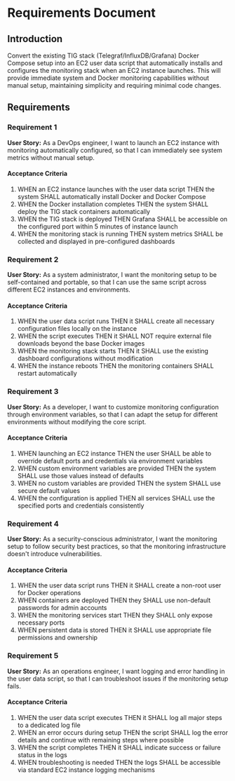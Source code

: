 # Requirements Document

## Introduction

Convert the existing TIG stack (Telegraf/InfluxDB/Grafana) Docker Compose setup into an EC2 user data script that automatically installs and configures the monitoring stack when an EC2 instance launches. This will provide immediate system and Docker monitoring capabilities without manual setup, maintaining simplicity and requiring minimal code changes.

## Requirements

### Requirement 1

**User Story:** As a DevOps engineer, I want to launch an EC2 instance with monitoring automatically configured, so that I can immediately see system metrics without manual setup.

#### Acceptance Criteria

1. WHEN an EC2 instance launches with the user data script THEN the system SHALL automatically install Docker and Docker Compose
2. WHEN the Docker installation completes THEN the system SHALL deploy the TIG stack containers automatically
3. WHEN the TIG stack is deployed THEN Grafana SHALL be accessible on the configured port within 5 minutes of instance launch
4. WHEN the monitoring stack is running THEN system metrics SHALL be collected and displayed in pre-configured dashboards

### Requirement 2

**User Story:** As a system administrator, I want the monitoring setup to be self-contained and portable, so that I can use the same script across different EC2 instances and environments.

#### Acceptance Criteria

1. WHEN the user data script runs THEN it SHALL create all necessary configuration files locally on the instance
2. WHEN the script executes THEN it SHALL NOT require external file downloads beyond the base Docker images
3. WHEN the monitoring stack starts THEN it SHALL use the existing dashboard configurations without modification
4. WHEN the instance reboots THEN the monitoring containers SHALL restart automatically

### Requirement 3

**User Story:** As a developer, I want to customize monitoring configuration through environment variables, so that I can adapt the setup for different environments without modifying the core script.

#### Acceptance Criteria

1. WHEN launching an EC2 instance THEN the user SHALL be able to override default ports and credentials via environment variables
2. WHEN custom environment variables are provided THEN the system SHALL use those values instead of defaults
3. WHEN no custom variables are provided THEN the system SHALL use secure default values
4. WHEN the configuration is applied THEN all services SHALL use the specified ports and credentials consistently

### Requirement 4

**User Story:** As a security-conscious administrator, I want the monitoring setup to follow security best practices, so that the monitoring infrastructure doesn't introduce vulnerabilities.

#### Acceptance Criteria

1. WHEN the user data script runs THEN it SHALL create a non-root user for Docker operations
2. WHEN containers are deployed THEN they SHALL use non-default passwords for admin accounts
3. WHEN the monitoring services start THEN they SHALL only expose necessary ports
4. WHEN persistent data is stored THEN it SHALL use appropriate file permissions and ownership

### Requirement 5

**User Story:** As an operations engineer, I want logging and error handling in the user data script, so that I can troubleshoot issues if the monitoring setup fails.

#### Acceptance Criteria

1. WHEN the user data script executes THEN it SHALL log all major steps to a dedicated log file
2. WHEN an error occurs during setup THEN the script SHALL log the error details and continue with remaining steps where possible
3. WHEN the script completes THEN it SHALL indicate success or failure status in the logs
4. WHEN troubleshooting is needed THEN the logs SHALL be accessible via standard EC2 instance logging mechanisms